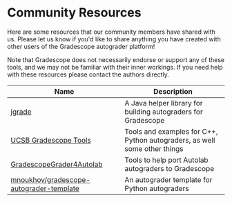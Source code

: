 # Community Resources

Here are some resources that our community members have shared with
us. Please let us know if you'd like to share anything you have
created with other users of the Gradescope autograder platform!

Note that Gradescope does not necessarily endorse or support any of
these tools, and we may not be familiar with their inner workings. If
you need help with these resources please contact the authors
directly.

Name | Description
-----| -----------
[jgrade](https://github.com/tkutche1/jgrade) | A Java helper library for building autograders for Gradescope
[UCSB Gradescope Tools](https://ucsb-gradescope-tools.github.io/) | Tools and examples for C++, Python autograders, as well some other things
[GradescopeGrader4Autolab](https://github.com/xyzisinus/GradescopeGrader4Autolab) | Tools to help port Autolab autograders to Gradescope
[mnoukhov/gradescope-autograder-template](https://github.com/mnoukhov/gradescope-autograder-template) | An autograder template for Python autograders
